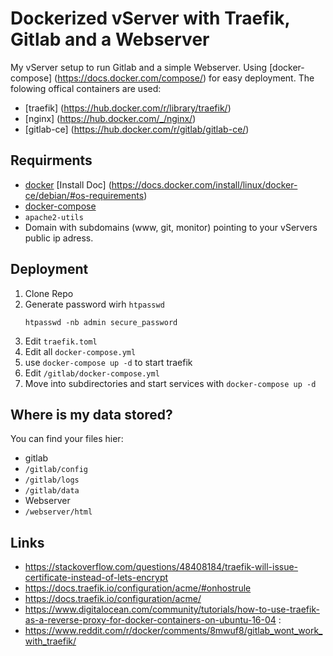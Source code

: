 # Dockerized vServer with Traefik, Gitlab and a Webserver

My vServer setup to run Gitlab and a simple Webserver.
Using [docker-compose] (https://docs.docker.com/compose/) for easy deployment. The folowing offical containers are used:
 - [traefik] (https://hub.docker.com/r/library/traefik/)
 - [nginx] (https://hub.docker.com/_/nginx/)
 - [gitlab-ce] (https://hub.docker.com/r/gitlab/gitlab-ce/)

## Requirments
  - [docker](https://www.docker.com/) [Install Doc] (https://docs.docker.com/install/linux/docker-ce/debian/#os-requirements)
  - [docker-compose](https://docs.docker.com/compose/)
  - `apache2-utils`
  - Domain with subdomains (www, git, monitor) pointing to your vServers public ip adress.

## Deployment
  1.  Clone Repo
  2. Generate password wirh `htpasswd`
      ```
      htpasswd -nb admin secure_password
      ```
  3. Edit `traefik.toml`
  4. Edit all `docker-compose.yml`
  5. use `docker-compose up -d` to start traefik
  6. Edit `/gitlab/docker-compose.yml`
  7. Move into subdirectories and start services with `docker-compose up -d`

## Where is my data stored?

 You can find your files hier:
 - gitlab
  - `/gitlab/config`
  - `/gitlab/logs`
  - `/gitlab/data`
 - Webserver
  - `/webserver/html
  `  



## Links

- https://stackoverflow.com/questions/48408184/traefik-will-issue-certificate-instead-of-lets-encrypt
- https://docs.traefik.io/configuration/acme/#onhostrule
- https://docs.traefik.io/configuration/acme/
- https://www.digitalocean.com/community/tutorials/how-to-use-traefik-as-a-reverse-proxy-for-docker-containers-on-ubuntu-16-04
:
- https://www.reddit.com/r/docker/comments/8mwuf8/gitlab_wont_work_with_traefik/
